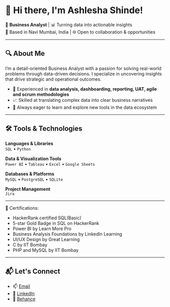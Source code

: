 # 👋 Hi there, I'm Ashlesha Shinde!

🎯 **Business Analyst** | 📊 Turning data into actionable insights  
📍 Based in Navi Mumbai, India | 🌐 Open to collaboration & opportunities  

---

## 🔍 About Me

I’m a detail-oriented Business Analyst with a passion for solving real-world problems through data-driven decisions. I specialize in uncovering insights that drive strategic and operational outcomes.

- 🔎 Experienced in **data analysis, dashboarding, reporting, UAT, agile and scrum methodologies**
- 📈 Skilled at translating complex data into clear business narratives
- 🧠 Always eager to learn and explore new tools in the data ecosystem

---

## 🛠️ Tools & Technologies

**Languages & Libraries**  
`SQL` • `Python` 

**Data & Visualization Tools**  
`Power BI` • `Tableau` • `Excel` • `Google Sheets`

**Databases & Platforms**  
`MySQL` • `PostgreSQL` • `SQLite`

**Project Management**  
`Jira`

---

📜 Certifications:
- HackerRank certified SQL(Basic)
- 5-star Gold Badge in SQL on HackerRank
- Power BI by Learn More Pro
- Business Analysis Foundations by LinkedIn Learning
- UI/UX Design by Great Learning 
- C by IIT Bombay 
- PHP and MySQL by IIT Bombay

---

## 📬 Let's Connect

- 📫 [Email](ashleshashinde13@gmail.com)
- 💼 [LinkedIn](https://www.linkedin.com/in/ashlesha-shinde-8260a124b/)
- 🎨 [Behance](https://www.behance.net/ashleshashinde1)


